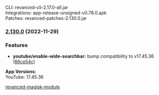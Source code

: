 CLI: revanced-cli-2.17.0-all.jar  
Integrations: app-release-unsigned-v0.78.0.apk  
Patches: revanced-patches-2.130.0.jar  

### [2.130.0](https://github.com/revanced/revanced-patches/compare/v2.129.0...v2.130.0) (2022-11-29)
### Features
* **youtube/enable-wide-searchbar:** bump compatibility to v17.45.36 ([66ce54c](https://github.com/revanced/revanced-patches/commit/66ce54c9921e6fbf5bbe52d73b0182352181f2b8))

  
**App Versions:**  
YouTube: 17.45.36  

[revanced-magisk-module](https://github.com/j-hc/revanced-magisk-module)  
